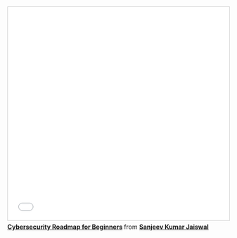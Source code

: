 <iframe src="//www.slideshare.net/slideshow/embed_code/key/hGlYvBpupIf3z" width="595" height="485" frameborder="0" marginwidth="0" marginheight="0" scrolling="no" style="border:1px solid #CCC; border-width:1px; margin-bottom:5px; max-width: 100%;" allowfullscreen> </iframe> <div style="margin-bottom:5px"> <strong> <a href="//www.slideshare.net/jassics/cybersecurity-roadmap-for-beginners" title="Cybersecurity Roadmap for Beginners" target="_blank">Cybersecurity Roadmap for Beginners</a> </strong> from <strong><a href="//www.slideshare.net/jassics" target="_blank">Sanjeev Kumar Jaiswal</a></strong> </div>